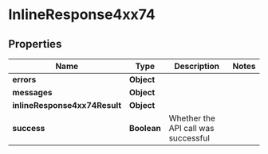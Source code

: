 # InlineResponse4xx74

## Properties
Name | Type | Description | Notes
------------ | ------------- | ------------- | -------------
**errors** | **Object** |  | 
**messages** | **Object** |  | 
**inlineResponse4xx74Result** | **Object** |  | 
**success** | **Boolean** | Whether the API call was successful | 
